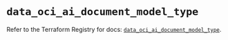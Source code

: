 # `data_oci_ai_document_model_type`

Refer to the Terraform Registry for docs: [`data_oci_ai_document_model_type`](https://registry.terraform.io/providers/hashicorp/oci/7.19.0/docs/data-sources/ai_document_model_type).
